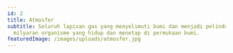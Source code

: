 ```yaml
---
id: 2
title: Atmosfer
subtitle: Seluruh lapisan gas yang menyelimuti bumi dan menjadi pelindung bagi
  milyaran organisme yang hidup dan menetap di permukaan bumi.
featuredImage: /images/uploads/atmosfer.jpg
---
```

